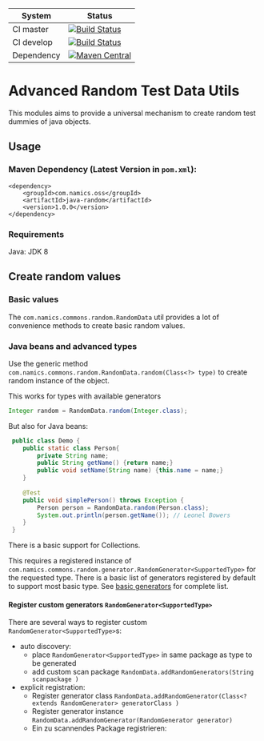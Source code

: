 System        | Status
--------------|------------------------------------------------        
CI master     | [![Build Status][travis-master]][travis-url]
CI develop    | [![Build Status][travis-develop]][travis-url]
Dependency    | [![Maven Central](https://maven-badges.herokuapp.com/maven-central/com.namics.oss/java-random/badge.svg)](https://maven-badges.herokuapp.com/maven-central/com.namics.oss/java-random)

# Advanced Random Test Data Utils

This modules aims to provide a universal mechanism to create random test dummies of java objects.

## Usage

### Maven Dependency (Latest Version in `pom.xml`):

	<dependency>
		<groupId>com.namics.oss</groupId>
		<artifactId>java-random</artifactId>
		<version>1.0.0</version>
	</dependency>
	
### Requirements	

Java: JDK 8            	 

## Create random values

### Basic values

The  `com.namics.commons.random.RandomData` util provides a lot of convenience methods to create basic random values.

### Java beans and advanced types

Use the generic method `com.namics.commons.random.RandomData.random(Class<?> type)` to create random instance of the object.

This works for types with available generators 
```java 
Integer random = RandomData.random(Integer.class);
``` 

But also for Java beans:

```java
 public class Demo {
 	public static class Person{
 		private String name;
 		public String getName() {return name;}
 		public void setName(String name) {this.name = name;}
 	}
 
 	@Test
 	public void simplePerson() throws Exception {
 		Person person = RandomData.random(Person.class);
 		System.out.println(person.getName()); // Leonel Bowers
 	}
 } 
```

There is a basic support for Collections.


This requires a registered instance of  `com.namics.commons.random.generator.RandomGenerator<SupportedType>` for the requested type.
There is a basic list of generators registered by default to support most basic type.
See [basic generators](src/main/java/com/namics/commons/random/generator/basic) for complete list. 


#### Register custom generators `RandomGenerator<SupportedType>` 

There are several ways to register custom `RandomGenerator<SupportedType>`s:

- auto discovery: 
	- place `RandomGenerator<SupportedType>` in same package as type to be generated
	- add custom scan package `RandomData.addRandomGenerators(String scanpackage )`	 
- explicit registration:
    - Register generator class `RandomData.addRandomGenerator(Class<? extends RandomGenerator> generatorClass )`
    - Register generator instance `RandomData.addRandomGenerator(RandomGenerator generator)`
    - Ein zu scannendes Package registrieren: 

[travis-master]: https://travis-ci.org/namics/java-random.svg?branch=master
[travis-develop]: https://travis-ci.org/namics/java-random.svg?branch=develop
[travis-url]: https://travis-ci.org/namics/java-random